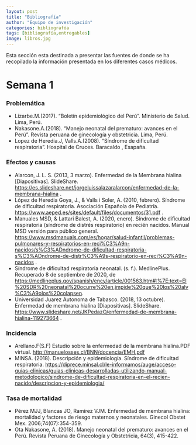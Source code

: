 ```yaml
---
layout: post
title: "Bibliografía"
author: "Equipo de investigación"
categories: bibliografóa
tags: [bibliografía,entregables]
image: libros.jpg
---
```


Esta sección esta destinada a presentar las fuentes de donde se ha recopilado la información presentada en los diferentes casos médicos. 

# Semana 1

### Problemática

* Lizarbe.M.(2017). “Boletín epidemiológico del Perú”. Ministerio de Salud. Lima, Perú.
* Nakasone.A.(2018). “Manejo neonatal del prematuro: avances en el Perú”. Revista peruana de ginecología y obstetricia. Lima, Perú.
* Lopez de Heredia.J, Valls.A.(2008). “Síndrome de dificultad respiratoria”. Hospital de Cruces. Baracaldo , Esapaña.

### Efectos y causas

*	Alarcon, J. L. S. (2013, 3 marzo). Enfermedad de la Membrana hialina [Diapositivas]. SlideShare. https://es.slideshare.net/jorgeluissalazaralarcon/enfermedad-de-la-membrana-hialina .
*	López de Heredia Goya, J., & Valls i Soler, A. (2010, febrero). Síndrome de dificultad respiratoria. Asociación Española de Pediatría. https://www.aeped.es/sites/default/files/documentos/31.pdf .
*	Manuales MSD, & Lattari Balest, A. (2020, enero). Síndrome de dificultad respiratoria (síndrome de distrés respiratorio) en recién nacidos. Manual MSD versión para público general. https://www.msdmanuals.com/es/hogar/salud-infantil/problemas-pulmonares-y-respiratorios-en-reci%C3%A9n-nacidos/s%C3%ADndrome-de-dificultad-respiratoria-s%C3%ADndrome-de-distr%C3%A9s-respiratorio-en-reci%C3%A9n-nacidos .
*	Síndrome de dificultad respiratoria neonatal. (s. f.). MedlinePlus. Recuperado 8 de septiembre de 2020, de https://medlineplus.gov/spanish/ency/article/001563.htm#:%7E:text=El%20SDR%20neonatal%20ocurre%20en,impide%20que%20los%20alv%C3%A9olos%20colapsen.
*	Universidad Juarez Autonoma de Tabasco. (2018, 13 octubre). Enfermedad de membrana hialina [Diapositivas]. SlideShare. https://www.slideshare.net/JKPedazO/enfermedad-de-membrana-hialina-119273664 .

### Incidencia 
* Arellano.F(S.F) Estudio sobre la enfermedad de la membrana hialina.PDF virtual. http://manuelosses.cl/BNN/docencia/EMH.pdf
* MINSA. (2018). Descripción y epidemiología. Síndrome de dificultad respiratoria. https://diprece.minsal.cl/le-informamos/auge/acceso-guias-clinicas/guias-clinicas-desarrolladas-utilizando-manual-metodologico/sindrome-de-dificultad-respiratoria-en-el-recien-nacido/descripcion-y-epidemiologia/

### Tasa de mortalidad 
* Pérez MJJ, Blancas JO, Ramírez VJM. Enfermedad de membrana hialina: mortalidad y factores de riesgo maternos y neonatales. Ginecol Obstet Mex. 2006;74(07):354-359. 
* Ota Nakasone, A. (2018). Manejo neonatal del prematuro: avances en el Perú. Revista Peruana de Ginecología y Obstetricia, 64(3), 415-422.

